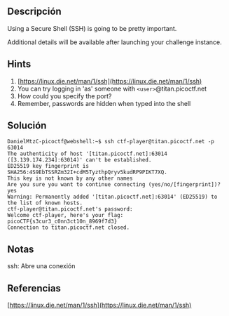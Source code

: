 ## Descripción 
Using a Secure Shell (SSH) is going to be pretty important.

Additional details will be available after launching your challenge instance.
## Hints
1. [https://linux.die.net/man/1/ssh](https://linux.die.net/man/1/ssh)
2. You can try logging in 'as' someone with `<user>`@titan.picoctf.net
3. How could you specify the port?
4. Remember, passwords are hidden when typed into the shell
## Solución
```
DanielMtzC-picoctf@webshell:~$ ssh ctf-player@titan.picoctf.net -p 63014
The authenticity of host '[titan.picoctf.net]:63014 ([3.139.174.234]:63014)' can't be established.
ED25519 key fingerprint is SHA256:4S9EbTSSRZm32I+cdM5TyzthpQryv5kudRP9PIKT7XQ.
This key is not known by any other names
Are you sure you want to continue connecting (yes/no/[fingerprint])? yes
Warning: Permanently added '[titan.picoctf.net]:63014' (ED25519) to the list of known hosts.
ctf-player@titan.picoctf.net's password: 
Welcome ctf-player, here's your flag: picoCTF{s3cur3_c0nn3ct10n_8969f7d3}
Connection to titan.picoctf.net closed.
```
## Notas
ssh: Abre una conexión
## Referencias
[https://linux.die.net/man/1/ssh](https://linux.die.net/man/1/ssh)
